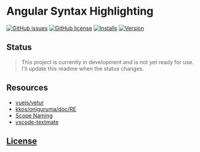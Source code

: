 # Angular Syntax Highlighting 
[![GitHub issues](https://img.shields.io/github/issues/dunstontc/vscode-angular-syntax.svg)](https://github.com/dunstontc/vscode-angular-syntax/issues)
[![GitHub license](https://img.shields.io/badge/license-MIT-blue.svg)](https://github.com/dunstontc/vscode-angular-syntax/blob/master/LICENSE) 
[![Installs](https://vsmarketplacebadge.apphb.com/installs-short/dunstontc.vscode-angular-syntax.svg?style=flat&color=blue)](https://marketplace.visualstudio.com/items?itemName=dunstontc.vscode-angular-syntax)
[![Version](https://vsmarketplacebadge.apphb.com/version-short/dunstontc.vacode-angular-syntax.svg?style=flat&color=blue)](https://marketplace.visualstudio.com/items?itemName=dunstontc.vscode-angular-syntax)

<div align="center">
    <!-- <a href="https://github.com/Microsoft/vscode"> -->
        <!-- <img src="https://raw.githubusercontent.com/dunstontc/vscode-angular-syntax/master/assets/angular-logo.png" alt="logo"> -->
    <!-- </a> -->
</div>


## Status
> This project is currently in development and is not yet ready for use. I'll update this readme when the status changes.

## Resources
- [vuejs/vetur](https://github.com/vuejs/vetur)
- [kkos/oniguruma/doc/RE](https://github.com/kkos/oniguruma/blob/master/doc/RE)
- [Scope Naming](https://www.sublimetext.com/docs/3/scope_naming.html)
- [vscode-textmate](https://github.com/Microsoft/vscode-textmate)

## [License](https://github.com/dunstontc/vscode-angular-syntax/blob/master/LICENSE)

